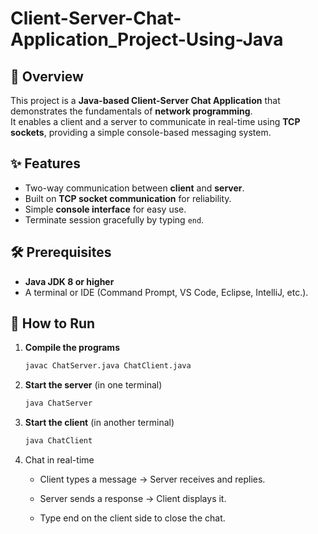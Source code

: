 # Client-Server-Chat-Application_Project-Using-Java

## 📌 Overview


  This project is a **Java-based Client-Server Chat Application** that demonstrates the fundamentals of **network programming**.  
  It enables a client and a server to communicate in real-time using **TCP sockets**, providing a simple console-based messaging system.  

## ✨ Features


- Two-way communication between **client** and **server**.  
- Built on **TCP socket communication** for reliability.  
- Simple **console interface** for easy use.  
- Terminate session gracefully by typing `end`.  

## 🛠 Prerequisites


- **Java JDK 8 or higher** 
- A terminal or IDE (Command Prompt, VS Code, Eclipse, IntelliJ, etc.).


## 🚀 How to Run

1. **Compile the programs**  
   ```bash
   javac ChatServer.java ChatClient.java

2. **Start the server** (in one terminal)
     ```bash
     java ChatServer
     
3.  **Start the client** (in another terminal)
     ```bash
     java ChatClient
     
4. Chat in real-time 

   - Client types a message → Server receives and replies.
    
   - Server sends a response → Client displays it.
    
   - Type end on the client side to close the chat.
